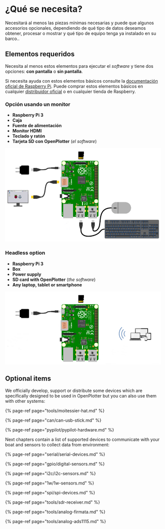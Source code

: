 # ¿Qué se necesita?

Necesitará al menos las piezas mínimas necesarias y puede que algunos accesorios opcionales, dependiendo de qué tipo de datos deseamos obtener, procesar o mostrar y qué tipo de equipo tenga ya instalado en su barco..

## Elementos requeridos

Necesita al menos estos elementos para ejecutar el _software_ y tiene dos opciones: **con  pantalla** o **sin pantalla**.

Si necesita ayuda con estos elementos básicos consulte la [documentación oficial de Raspberry Pi](https://www.raspberrypi.org/learning/hardware-guide/). Puede comprar estos elementos básicos en cualquier [distribuidor oficial](https://www.raspberrypi.org/products/) o en cualquier tienda de Raspberry.

### Opción usando un monitor

* **Raspberry Pi 3**
* **Caja**
* **Fuente de alimentación**
* **Monitor HDMI**
* **Teclado y ratón**
* **Tarjeta SD con OpenPlotter** \(_el software_\)

![](.gitbook/assets/start.png)

### Headless option

* **Raspberry Pi 3**
* **Box**
* **Power supply**
* **SD card with OpenPlotter** \(_the software_\)
* **Any laptop, tablet or smartphone**



![](.gitbook/assets/start2.png)

## Optional items

We officially develop, support or distribute some devices which are specifically designed to be used in OpenPlotter but you can also use them with other systems:

{% page-ref page="tools/moitessier-hat.md" %}

{% page-ref page="can/can-usb-stick.md" %}

{% page-ref page="pypilot/pypilot-hardware.md" %}

Next chapters contain a list of supported devices to communicate with your boat and sensors to collect data from environment:

{% page-ref page="serial/serial-devices.md" %}

{% page-ref page="gpio/digital-sensors.md" %}

{% page-ref page="i2c/i2c-sensors.md" %}

{% page-ref page="1w/1w-sensors.md" %}

{% page-ref page="spi/spi-devices.md" %}

{% page-ref page="tools/sdr-receiver.md" %}

{% page-ref page="tools/analog-firmata.md" %}

{% page-ref page="tools/analog-ads1115.md" %}

